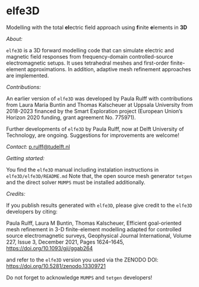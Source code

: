 # elfe3D
Modelling with the total **el**ectric field approach using **f**inite **e**lements in **3D**

_About:_

`elfe3D` is a 3D forward modelling code that can simulate electric and magnetic field responses from frequency-domain controlled-source electromagnetic setups. It uses tetrahedral meshes and first-order finite-element approximations. In addition, adaptive mesh refinement approaches are implemented.

_Contributions:_

An earlier version of `elfe3D` was developed by Paula Rulff with contributions from Laura Maria Buntin and Thomas Kalscheuer at Uppsala University from 2018-2023 financed by the Smart Exploration project (European Union’s Horizon 2020 funding, grant agreement No. 775971).

Further developments of `elfe3D` by Paula Rulff, now at Delft University of Technology, are ongoing. Suggestions for improvements are welcome!

_Contact_: p.rulff@tudelft.nl

_Getting started:_

You find the `elfe3D` manual including instalation instructions in `elfe3D/elfe3D/README.md`
Note that, the open source mesh generator `tetgen` and the direct solver `MUMPS` must be installed additionally.

_Credits:_

If you publish results generated with `elfe3D`, please give credit to the `elfe3D` developers by citing:

Paula Rulff, Laura M Buntin, Thomas Kalscheuer, Efficient goal-oriented  mesh refinement in 3-D finite-element modelling adapted for controlled source electromagnetic surveys, Geophysical Journal International, Volume 227, Issue
3, December 2021, Pages 1624–1645, https://doi.org/10.1093/gji/ggab264

and refer to the `elfe3D` version you used via the ZENODO DOI: https://doi.org/10.5281/zenodo.13309721

Do not forget to acknowledge `MUMPS` and `tetgen` developers!

